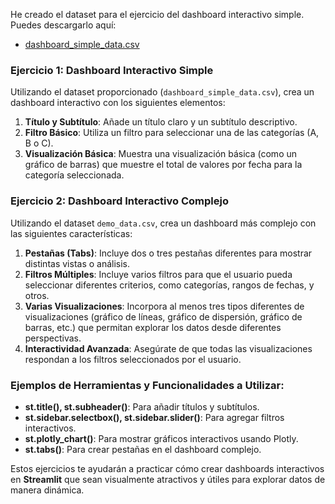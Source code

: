 He creado el dataset para el ejercicio del dashboard interactivo simple. Puedes descargarlo aquí:

- [dashboard_simple_data.csv](sandbox:/mnt/data/dashboard_simple_data.csv?_chatgptios_conversationID=7b786d53-7538-4da9-abf7-b9150073c730&_chatgptios_messageID=e7cbfa06-8596-4e5b-b517-0a539e393f7a)

### **Ejercicio 1: Dashboard Interactivo Simple**

Utilizando el dataset proporcionado (`dashboard_simple_data.csv`), crea un dashboard interactivo con los siguientes elementos:

1. **Título y Subtítulo**: Añade un título claro y un subtítulo descriptivo.
2. **Filtro Básico**: Utiliza un filtro para seleccionar una de las categorías (A, B o C).
3. **Visualización Básica**: Muestra una visualización básica (como un gráfico de barras) que muestre el total de valores por fecha para la categoría seleccionada.

### **Ejercicio 2: Dashboard Interactivo Complejo**

Utilizando el dataset `demo_data.csv`, crea un dashboard más complejo con las siguientes características:

1. **Pestañas (Tabs)**: Incluye dos o tres pestañas diferentes para mostrar distintas vistas o análisis.
2. **Filtros Múltiples**: Incluye varios filtros para que el usuario pueda seleccionar diferentes criterios, como categorías, rangos de fechas, y otros.
3. **Varias Visualizaciones**: Incorpora al menos tres tipos diferentes de visualizaciones (gráfico de líneas, gráfico de dispersión, gráfico de barras, etc.) que permitan explorar los datos desde diferentes perspectivas.
4. **Interactividad Avanzada**: Asegúrate de que todas las visualizaciones respondan a los filtros seleccionados por el usuario.

### **Ejemplos de Herramientas y Funcionalidades a Utilizar:**

- **st.title(), st.subheader()**: Para añadir títulos y subtítulos.
- **st.sidebar.selectbox(), st.sidebar.slider()**: Para agregar filtros interactivos.
- **st.plotly_chart()**: Para mostrar gráficos interactivos usando Plotly.
- **st.tabs()**: Para crear pestañas en el dashboard complejo.

Estos ejercicios te ayudarán a practicar cómo crear dashboards interactivos en **Streamlit** que sean visualmente atractivos y útiles para explorar datos de manera dinámica.